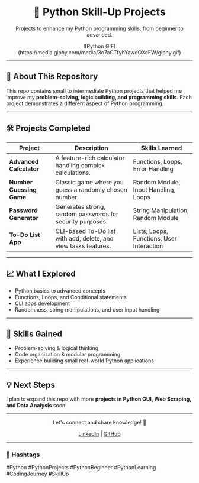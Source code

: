 <div align="center">
  <h1>🐍 Python Skill-Up Projects</h1>
  <p>Projects to enhance my Python programming skills, from beginner to advanced.</p>
  ![Python GIF](https://media.giphy.com/media/3o7aCTfyhYawdOXcFW/giphy.gif)
</div>

---

## 🚀 About This Repository
This repo contains small to intermediate Python projects that helped me improve my **problem-solving, logic building, and programming skills**. Each project demonstrates a different aspect of Python programming.

---

## 🛠️ Projects Completed

| Project | Description | Skills Learned |
|---------|-------------|----------------|
| **Advanced Calculator** | A feature-rich calculator handling complex calculations. | Functions, Loops, Error Handling |
| **Number Guessing Game** | Classic game where you guess a randomly chosen number. | Random Module, Input Handling, Loops |
| **Password Generator** | Generates strong, random passwords for security purposes. | String Manipulation, Random Module |
| **To-Do List App** | CLI-based To-Do list with add, delete, and view tasks features. | Lists, Loops, Functions, User Interaction |

---

## 📈 What I Explored
- Python basics to advanced concepts  
- Functions, Loops, and Conditional statements  
- CLI apps development  
- Randomness, string manipulations, and user input handling  

---

## 🌟 Skills Gained
- Problem-solving & logical thinking  
- Code organization & modular programming  
- Experience building small real-world Python applications  

---

## 💡 Next Steps
I plan to expand this repo with more **projects in Python GUI, Web Scraping, and Data Analysis** soon!

---

<div align="center">
  <p>Let's connect and share knowledge! 🤝</p>
  <a href="https://www.linkedin.com/in/abadmustafa/" target="_blank">LinkedIn</a> | 
  <a href="https://github.com/Abad-87" target="_blank">GitHub</a>
</div>

---

### 🔖 Hashtags
#Python #PythonProjects #PythonBeginner #PythonLearning #CodingJourney #SkillUp 
